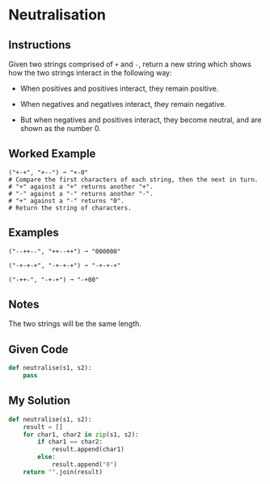 # Neutralisation

## Instructions

Given two strings comprised of `+` and `-`, return a new string which shows how the two strings interact in the following way:

- When positives and positives interact, they remain positive.

- When negatives and negatives interact, they remain negative.

- But when negatives and positives interact, they become neutral, and are shown as the number 0.

## Worked Example
```
("+-+", "+--") ➞ "+-0"
# Compare the first characters of each string, then the next in turn.
# "+" against a "+" returns another "+".
# "-" against a "-" returns another "-".
# "+" against a "-" returns "0".
# Return the string of characters.
```

## Examples
```
("--++--", "++--++") ➞ "000000"

("-+-+-+", "-+-+-+") ➞ "-+-+-+"

("-++-", "-+-+") ➞ "-+00"
```

## Notes

The two strings will be the same length.

## Given Code
```python
def neutralise(s1, s2):
    pass
```

## My Solution
```python
def neutralise(s1, s2):
    result = []
    for char1, char2 in zip(s1, s2):
        if char1 == char2:
            result.append(char1)
        else:
            result.append("0")
    return "".join(result)
```

